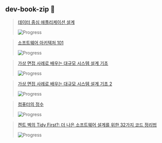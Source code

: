 ## dev-book-zip 👋

> [데이터 중심 애플리케이션 설계](https://product.kyobobook.co.kr/detail/S000001766328)
>
> ![Progress](https://progress-bar.dev/82/?width=400&color=babaca&suffix=%)

> [소프트웨어 아키텍처 101](https://product.kyobobook.co.kr/detail/S000001810445)
>
>  ![Progress](https://progress-bar.dev/10/?width=400&color=babaca&suffix=%)

> [가상 면접 사례로 배우는 대규모 시스템 설계 기초](https://product.kyobobook.co.kr/detail/S000001033116)
>
> ![Progress](https://progress-bar.dev/100/?width=400&color=babaca&suffix=%)

> [가상 면접 사례로 배우는 대규모 시스템 설계 기초 2](https://product.kyobobook.co.kr/detail/S000211656186)
>
> ![Progress](https://progress-bar.dev/42/?width=400&color=babaca&suffix=%)

> [컴퓨터의 정수](https://product.kyobobook.co.kr/detail/S000203353209)
>
> ![Progress](https://progress-bar.dev/23/?width=400&color=babaca&suffix=%)

> [켄트 벡의 Tidy First?: 더 나은 소프트웨어 설계를 위한 32가지 코드 정리법](https://ebook-product.kyobobook.co.kr/dig/epd/ebook/E000007501052)
>
> ![Progress](https://progress-bar.dev/28/?width=400&color=babaca&suffix=%)
